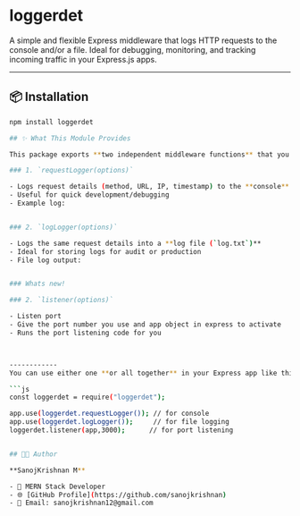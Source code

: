 # loggerdet

A simple and flexible Express middleware that logs HTTP requests to the console and/or a file. Ideal for debugging, monitoring, and tracking incoming traffic in your Express.js apps.

---

## 📦 Installation

```bash
npm install loggerdet

## ✨ What This Module Provides

This package exports **two independent middleware functions** that you can use based on your logging needs:

### 1. `requestLogger(options)`

- Logs request details (method, URL, IP, timestamp) to the **console**
- Useful for quick development/debugging
- Example log:


### 2. `logLogger(options)`

- Logs the same request details into a **log file (`log.txt`)**
- Ideal for storing logs for audit or production
- File log output:


### Whats new!

### 2. `listener(options)`

- Listen port
- Give the port number you use and app object in express to activate
- Runs the port listening code for you



------------
You can use either one **or all together** in your Express app like this:

```js
const loggerdet = require("loggerdet");

app.use(loggerdet.requestLogger()); // for console
app.use(loggerdet.logLogger());     // for file logging
loggerdet.listener(app,3000);      // for port listening


## 🧑‍💻 Author

**SanojKrishnan M**

- 💼 MERN Stack Developer
- 🌐 [GitHub Profile](https://github.com/sanojkrishnan)
- 📧 Email: sanojkrishnan12@gmail.com